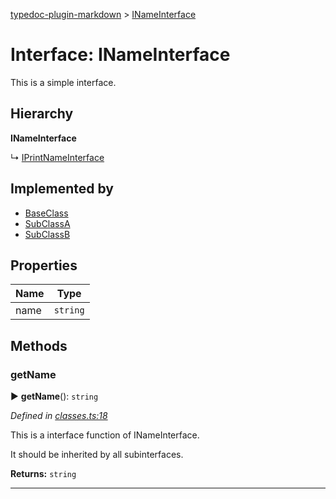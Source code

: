 [typedoc-plugin-markdown](../README.md) > [INameInterface](../interfaces/inameinterface.md)



# Interface: INameInterface


This is a simple interface.

## Hierarchy

**INameInterface**

↳  [IPrintNameInterface](iprintnameinterface.md)








## Implemented by

* [BaseClass](../classes/baseclass.md)
* [SubClassA](../classes/subclassa.md)
* [SubClassB](../classes/subclassb.md)


## Properties

| Name  | Type                
| ------ | ------------------- 
| name | `string`


## Methods


###  getName

► **getName**(): `string`




*Defined in [classes.ts:18](https://bitbucket.org/owner/repository_name/src/master/src/classes.ts?fileviewer&amp;#x3D;file-view-default#classes.ts-18)*



This is a interface function of INameInterface.

It should be inherited by all subinterfaces.





**Returns:** `string`





___


